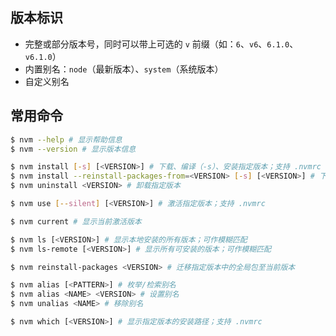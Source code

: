 ## 版本标识

- 完整或部分版本号，同时可以带上可选的 `v` 前缀（如：`6`、`v6`、`6.1.0`、`v6.1.0`）
- 内置别名：`node`（最新版本）、`system`（系统版本）
- 自定义别名

## 常用命令

```sh
$ nvm --help # 显示帮助信息
$ nvm --version # 显示版本信息

$ nvm install [-s] [<VERSION>] # 下载、编译（-s）、安装指定版本；支持 .nvmrc
$ nvm install --reinstall-packages-from=<VERSION> [-s] [<VERSION>] # 下载、编译（-s）、安装指定版本，同时迁移指定版本中的全局包；支持 .nvmrc
$ nvm uninstall <VERSION> # 卸载指定版本

$ nvm use [--silent] [<VERSION>] # 激活指定版本；支持 .nvmrc

$ nvm current # 显示当前激活版本

$ nvm ls [<VERSION>] # 显示本地安装的所有版本；可作模糊匹配
$ nvm ls-remote [<VERSION>] # 显示所有可安装的版本；可作模糊匹配

$ nvm reinstall-packages <VERSION> # 迁移指定版本中的全局包至当前版本

$ nvm alias [<PATTERN>] # 枚举/检索别名
$ nvm alias <NAME> <VERSION> # 设置别名
$ nvm unalias <NAME> # 移除别名

$ nvm which [<VERSION>] # 显示指定版本的安装路径；支持 .nvmrc
```
